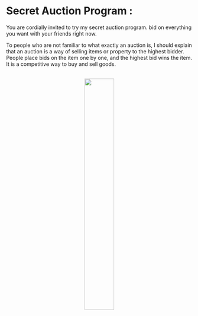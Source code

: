 # Secret Auction Program :
You are cordially invited to try my secret auction program. bid on everything you want with your friends right now. 

To people who are not familiar to what exactly an auction is, I should explain that an auction is a way of selling items or property to the highest bidder. People place bids on the item one by one, and the highest bid wins the item. It is a competitive way to buy and sell goods.

<div align="center">
  <br>
  <a rel="nofollow" href="https://github.com/thisiszahrasadeghi">
    <img width=40%   src="https://github.com/thisiszahrasadeghi/Secret_Auction/assets/170200995/1b6e777b-dbd2-4a07-ae8f-6eab41f7860e")

  </a>
</div>


